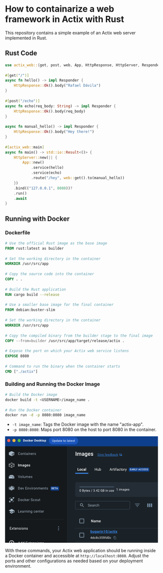 # How to containarize a web framework in Actix with Rust

This repository contains a simple example of an Actix web server implemented in Rust.

## Rust Code

```rust
use actix_web::{get, post, web, App, HttpResponse, HttpServer, Responder};

#[get("/")]
async fn hello() -> impl Responder {
    HttpResponse::Ok().body("Rafael Dávila")
}

#[post("/echo")]
async fn echo(req_body: String) -> impl Responder {
    HttpResponse::Ok().body(req_body)
}

async fn manual_hello() -> impl Responder {
    HttpResponse::Ok().body("Hey there!")
}

#[actix_web::main]
async fn main() -> std::io::Result<()> {
    HttpServer::new(|| {
        App::new()
            .service(hello)
            .service(echo)
            .route("/hey", web::get().to(manual_hello))
    })
    .bind(("127.0.0.1", 8080))?
    .run()
    .await
}
```

## Running with Docker

### Dockerfile

```Dockerfile
# Use the official Rust image as the base image
FROM rust:latest as builder

# Set the working directory in the container
WORKDIR /usr/src/app

# Copy the source code into the container
COPY . .

# Build the Rust application
RUN cargo build --release

# Use a smaller base image for the final container
FROM debian:buster-slim

# Set the working directory in the container
WORKDIR /usr/src/app

# Copy the compiled binary from the builder stage to the final image
COPY --from=builder /usr/src/app/target/release/actix .

# Expose the port on which your Actix web service listens
EXPOSE 8080

# Command to run the binary when the container starts
CMD ["./actix"]
```

### Building and Running the Docker Image

```bash
# Build the Docker image
docker build -t <USERNAME>/image_name .

# Run the Docker container
docker run -d -p 8080:8080 image_name
```

- `-t image_name`: Tags the Docker image with the name "actix-app".
- `-p 8080:8080`: Maps port 8080 on the host to port 8080 in the container.

![Docker](img/docker.png)

With these commands, your Actix web application should be running inside a Docker container and accessible at `http://localhost:8080`. Adjust the ports and other configurations as needed based on your deployment environment.
